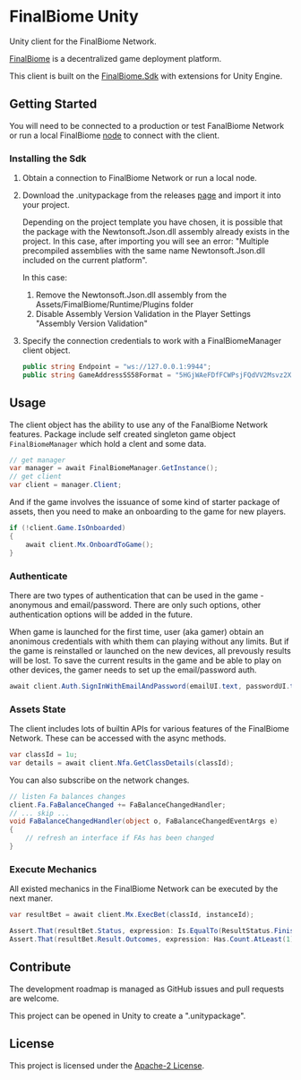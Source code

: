 # FinalBiome Unity
Unity client for the FinalBiome Network.

[FinalBiome](https://finalbiome.net) is a decentralized game deployment platform.

This client is built on the [FinalBiome.Sdk](https://www.nuget.org/packages/FinalBiome.Sdk/) with extensions for Unity Engine.

## Getting Started
You will need to be connected to a production or test FanalBiome Network or run a local FinalBiome [node](https://github.com/finalbiome/finalbiome-node) to connect with the client.

### Installing the Sdk
1. Obtain a connection to FinalBiome Network or run a local node.
2. Download the .unitypackage from the releases [page](https://github.com/finalbiome/finalbiome-unity/releases) and import it into your project.

    Depending on the project template you have chosen, it is possible that the package with the Newtonsoft.Json.dll assembly already exists in the project. In this case, after importing you will see an error:
    "Multiple precompiled assemblies with the same name Newtonsoft.Json.dll included on the current platform".
    
    In this case:
    1. Remove the Newtonsoft.Json.dll assembly from the Assets/FimalBiome/Runtime/Plugins folder
    2. Disable Assembly Version Validation in the Player Settings "Assembly Version Validation"
3. Specify the connection credentials to work with a FinalBiomeManager client object.
    ```cs
    public string Endpoint = "ws://127.0.0.1:9944";
    public string GameAddressSS58Format = "5HGjWAeFDfFCWPsjFQdVV2Msvz2XtMktvgocEZcCj68kUMaw";
    ```

## Usage

The client object has the ability to use any of the FanalBiome Network features.
Package include self created singleton game object `FinalBiomeManager` which hold a clent and some data.

```cs
// get manager
var manager = await FinalBiomeManager.GetInstance();
// get client
var client = manager.Client;
```

And if the game involves the issuance of some kind of starter package of assets, then you need to make an onboarding to the game for new players.

```cs
if (!client.Game.IsOnboarded)
{
    await client.Mx.OnboardToGame();
}
```

### Authenticate

There are two types of authentication that can be used in the game - anonymous and email/password. There are only such options, other authentication options will be added in the future.

When game is launched for the first time, user (aka gamer) obtain an anonimous credentials with whith them can playing without any limits. But if the game is reinstalled or launched on the new devices, all prevously results will be lost.
To save the current results in the game and be able to play on other devices, the gamer needs to set up the email/password auth.

```cs
await client.Auth.SignInWithEmailAndPassword(emailUI.text, passwordUI.text);
```

### Assets State

The client includes lots of builtin APIs for various features of the FinalBiome Network. These can be accessed with the async methods.

```cs
var classId = 1u;
var details = await client.Nfa.GetClassDetails(classId);
```

You can also subscribe on the network changes.

```cs
// listen Fa balances changes
client.Fa.FaBalanceChanged += FaBalanceChangedHandler;
// ... skip ...
void FaBalanceChangedHandler(object o, FaBalanceChangedEventArgs e)
{
    // refresh an interface if FAs has been changed
}
```

### Execute Mechanics

All existed mechanics in the FinalBiome Network can be executed by the next maner.

```cs
var resultBet = await client.Mx.ExecBet(classId, instanceId);

Assert.That(resultBet.Status, expression: Is.EqualTo(ResultStatus.Finished));
Assert.That(resultBet.Result.Outcomes, expression: Has.Count.AtLeast(1));
```

## Contribute
The development roadmap is managed as GitHub issues and pull requests are welcome. 

This project can be opened in Unity to create a ".unitypackage".

## License

This project is licensed under the [Apache-2 License](./LICENSE).
